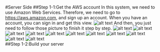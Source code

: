 #Server Side
##Step 1-1:Get the AWS account
  In this system, we need to use Amazon Web Services. Therefore, we need to go to https://aws.amazon.com, and sign up an account. When you have an account, you can sign in and get this view.
  ![alt text](https://github.com/JunFeng1013/ComputerAvailability/blob/master/Picture/step1-1-1.png)
  And then, you just need to follow those picture to finish it step by step.
  ![alt text](https://github.com/JunFeng1013/ComputerAvailability/blob/master/Picture/step1-1-2.png)
  ![alt text](https://github.com/JunFeng1013/ComputerAvailability/blob/master/Picture/step1-2-1.png)
  ![alt text](https://github.com/JunFeng1013/ComputerAvailability/blob/master/Picture/step1-2-2.png)
  ![alt text](https://github.com/JunFeng1013/ComputerAvailability/blob/master/Picture/step1-2-3.png)
  ![alt text](https://github.com/JunFeng1013/ComputerAvailability/blob/master/Picture/step1-2-4.png)
  ![alt text](https://github.com/JunFeng1013/ComputerAvailability/blob/master/Picture/step1-2-5.png)
  ![alt text](https://github.com/JunFeng1013/ComputerAvailability/blob/master/Picture/step1-2-6-1.png)
  ![alt text](https://github.com/JunFeng1013/ComputerAvailability/blob/master/Picture/step1-2-6-2.png)
  ![alt text](https://github.com/JunFeng1013/ComputerAvailability/blob/master/Picture/step1-2-7.png)  
  ![alt text](https://github.com/JunFeng1013/ComputerAvailability/blob/master/Picture/step1-2-8.png)
  ![alt text](https://github.com/JunFeng1013/ComputerAvailability/blob/master/Picture/step1-2-9.png)  
##Step 1-2:Build your server

  
